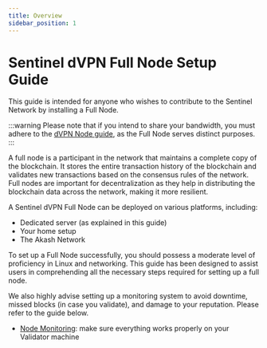 ```yaml
---
title: Overview
sidebar_position: 1
---
```


# Sentinel dVPN Full Node Setup Guide

This guide is intended for anyone who wishes to contribute to the Sentinel Network by installing a Full Node.

:::warning
Please note that if you intend to share your bandwidth, you must adhere to the [dVPN Node guide](/node-setup), as the Full Node serves distinct purposes.
:::

A full node is a participant in the network that maintains a complete copy of the blockchain.
It stores the entire transaction history of the blockchain and validates new transactions based on the consensus rules of the network.
Full nodes are important for decentralization as they help in distributing the blockchain data across the network, making it more resilient.

A Sentinel dVPN Full Node can be deployed on various platforms, including:
- Dedicated server (as explained in this guide)
- Your home setup
- The Akash Network

To set up a Full Node successfully, you should possess a moderate level of proficiency in Linux and networking. This guide has been designed to assist users in comprehending all the necessary steps required for setting up a full node.

We also highly advise setting up a monitoring system to avoid downtime, missed blocks (in case you validate), and damage to your reputation. Please refer to the guide below.

- [Node Monitoring](/node-monitoring): make sure everything works properly on your Validator machine